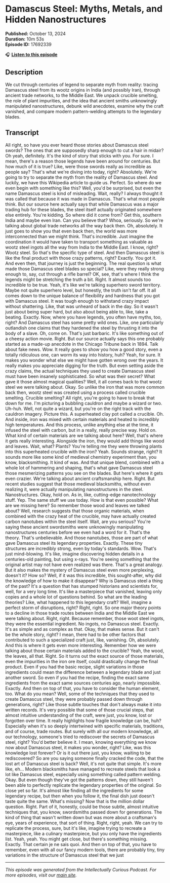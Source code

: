 # Damascus Steel: Myths, Metals, and Hidden Nanostructures

**Published:** October 13, 2024  
**Duration:** 10m 53s  
**Episode ID:** 17692339

🎧 **[Listen to this episode](https://intellectuallycurious.buzzsprout.com/2529712/episodes/17692339-damascus-steel-myths-metals-and-hidden-nanostructures)**

## Description

We cut through centuries of legend to separate myth from reality: tracing Damascus steel from its wootz origins in India (and possibly Iran), through ancient trade networks, to the Middle East. We unpack crucible smelting, the role of plant impurities, and the idea that ancient smiths unknowingly manipulated nanostructures, debunk wild anecdotes, examine why the craft vanished, and compare modern pattern-welding attempts to the legendary blades.

## Transcript

All right, so have you ever heard those stories about Damascus steel swords? The ones that are supposedly sharp enough to cut a hair in midair? Oh yeah, definitely. It's the kind of story that sticks with you. For sure. I mean, there's a reason those legends have been around for centuries. But how much of it is true? Like, were those swords really as incredible as people say? That's what we're diving into today, right? Absolutely. We're going to try to separate the myth from the reality of Damascus steel. And luckily, we have this Wikipedia article to guide us. Perfect. So where do we even begin with something like this? Well, you'd be surprised, but even the name Damascus steel is kind of misleading. Wait, really? I always thought it was called that because it was made in Damascus. That's what most people think. But our source here actually says that while Damascus was a major trading hub for these blades, the steel itself actually originated somewhere else entirely. You're kidding. So where did it come from? Get this, southern India and maybe even Iran. Can you believe that? Whoa, seriously. So we're talking about global trade networks all the way back then. Oh, absolutely. It just goes to show you that even back then, the world was more interconnected than we might think. That's incredible. Just imagine the coordination it would have taken to transport something as valuable as wootz steel ingots all the way from India to the Middle East. I know, right? Wootz steel. So that's the specific type of steel. And then Damascus steel is like the final product with those crazy patterns, right? Exactly. You got it. And even then, that journey is just the beginning. The real question is what made those Damascus steel blades so special? Like, were they really strong enough to, say, cut through a rifle barrel? OK, see, that's where I think the legends might be stretching the truth a bit. Right. It almost sounds too incredible to be true. Yeah, it's like we're talking superhero sword territory. Maybe not quite superhero level, but honestly, the truth isn't far off. It all comes down to the unique balance of flexibility and hardness that you got with Damascus steel. It was tough enough to withstand crazy impact without shattering. Like, that was unheard of back in the day. So it wasn't just about being super hard, but also about being able to, like, take a beating. Exactly. Now, where you have legends, you often have myths, too, right? And Damascus steel has some pretty wild ones. Like, one particularly outlandish one claims that they hardened the steel by thrusting it into the body of a slave. Oh, come on. That's just barbaric. It's like something out of a cheesy action movie. Right. But our source actually says this one probably started as a made-up anecdote in the Chicago Tribune back in 1894. Talk about fake news. Wow. It really goes to show you how a good story, even a totally ridiculous one, can worm its way into history, huh? Yeah, for sure. It makes you wonder what else we might have gotten wrong over the years. It really makes you appreciate digging for the truth. But even setting aside the crazy claims, the actual techniques they used to create Damascus steel must have been insanely sophisticated. So what was their secret? What gave it those almost magical qualities? Well, it all comes back to that wootz steel we were talking about. Okay. So unlike the iron that was more common back then, wootz steel was created using a process called crucible smelting. Crucible smelting? All right, you're going to have to break that down for me. I'm picturing a bubbling cauldron and maybe a wizard or two. Uh-huh. Well, not quite a wizard, but you're on the right track with the cauldron imagery. Picture this. A superheated clay pot called a crucible. Oh. And inside, iron was mixed with certain materials and heated to incredibly high temperatures. And this process, unlike anything else at the time, it infused the steel with carbon, but in a really, really precise way. Hold on. What kind of certain materials are we talking about here? Well, that's where it gets really interesting. Alongside the iron, they would add things like wood and leaves. Wait, what? Plants? You're telling me they were throwing plants into this superheated crucible with the iron? Yeah. Sounds strange, right? It sounds more like some kind of medieval chemistry experiment than, you know, blacksmithing. It kind of was. And that unique blend, combined with a whole lot of hammering and shaping, that's what gave Damascus steel those mesmerizing patterns you see on the blades. But here's where it gets even crazier. We're talking about ancient craftsmanship here. Right. But recent studies suggest that those medieval blacksmiths, without even realizing it, were actually manipulating nanostructures in the steel. Nanostructures. Okay, hold on. As in, like, cutting-edge nanotechnology stuff. Yep. The same stuff we use today. How is that even possible? What are we missing here? So remember those wood and leaves we talked about? Well, research suggests that those organic materials, when combined with the crazy heat of the crucible, may have actually created carbon nanotubes within the steel itself. Wait, are you serious? You're saying these ancient swordsmiths were unknowingly manipulating nanostructures centuries before we even had a word for it. That's the theory. That's unbelievable. And those nanotubes, those are part of what gave Damascus steel its legendary properties. Exactly. These tiny structures are incredibly strong, even by today's standards. Wow. That's just mind-blowing. It's like, imagine discovering hidden details in a centuries-old painting, but using x-rays. You're seeing something that the original artist may not have even realized was there. That's a great analogy. But it also makes the mystery of Damascus steel even more perplexing, doesn't it? How so? Well, if it was this incredible, this sought-after, why did the knowledge of how to make it disappear? Why is Damascus steel a thing of the past? It's a question that has stumped historians and scientists for, well, for a very long time. It's like a masterpiece that vanished, leaving only copies and a whole lot of questions behind. So what are the leading theories? Like, what happened to this legendary craft? Well, imagine a perfect storm of disruptions, right? Right, right. So one major theory points to a decline in those trade routes between India and the Middle East we were talking about. Right, right. Because remember, those woot steel ingots, they were the essential ingredient. No ingots, no Damascus steel. Exactly. It's as simple and as complex as that. Okay, that makes sense. But it can't be the whole story, right? I mean, there had to be other factors that contributed to such a specialized craft just, like, vanishing. Oh, absolutely. And this is where it gets even more interesting. Remember how we were talking about those certain materials added to the crucible? Yeah, the wood, the leaves, all that. Right. So it turns out the exact source of those materials, even the impurities in the iron ore itself, could drastically change the final product. Even if you had the basic recipe, slight variations in those ingredients could mean the difference between a legendary blade and just another sword. So even if you had the recipe, finding the exact same ingredients from the exact same sources centuries ago, nearly impossible. Exactly. And then on top of that, you have to consider the human element, too. What do you mean? Well, some of the techniques that they used to create Damascus steel, they were probably passed down through generations, right? Like those subtle touches that don't always make it into written records. It's very possible that some of those crucial steps, that almost intuitive understanding of the craft, were just, you know, lost or forgotten over time. It really highlights how fragile knowledge can be, huh? Especially when it's so deeply intertwined with specific materials, traditions, and of course, trade routes. But surely with all our modern knowledge, all our technology, someone's tried to rediscover the secrets of Damascus steel, right? You'd better believe it. I mean, knowing everything we know now about Damascus steel, it makes you wonder, right? Like, was this knowledge lost forever? Or is it out there just, you know, waiting to be rediscovered? So are you saying someone finally cracked the code, that the lost art of Damascus steel is back? Well, it's not quite that simple. It's more like, eh... Modern blacksmiths have managed to recreate steels that look a lot like Damascus steel, especially using something called pattern welding. Okay. But even though they've got the patterns down, they still haven't been able to perfectly replicate the legendary properties of the original. So close yet so far. It's almost like finding all the ingredients for some legendary recipe, but then when you follow it, the final dish just doesn't taste quite the same. What's missing? Now that is the million dollar question. Right. Part of it, honestly, could be those subtle, almost intuitive techniques that, you know, swordsmiths passed down for generations. The kind of thing that wasn't written down but was more about a craftsman's eye, years of experience, that sort of thing. Right, right, yeah. We can try to replicate the process, sure, but it's like, imagine trying to recreate a masterpiece, like a culinary masterpiece, but you only have the ingredients list. Yeah, yeah. You might get close, but there's something missing. Exactly. That certain je ne sais quoi. And then on top of that, you have to remember, even with all our fancy modern tools, there are probably tiny, tiny variations in the structure of Damascus steel that we just

---
*This episode was generated from the Intellectually Curious Podcast. For more episodes, visit our [main site](https://intellectuallycurious.buzzsprout.com).*
